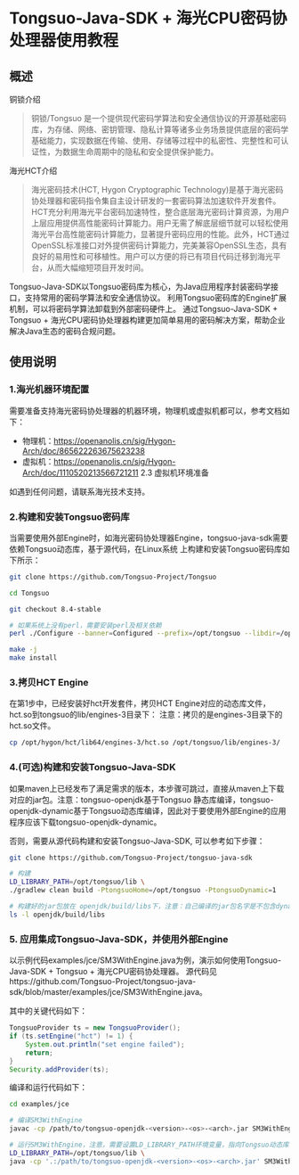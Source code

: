 # Tongsuo-Java-SDK + 海光CPU密码协处理器使用教程

## 概述

铜锁介绍
> 铜锁/Tongsuo 是一个提供现代密码学算法和安全通信协议的开源基础密码库，为存储、网络、密钥管理、隐私计算等诸多业务场景提供底层的密码学基础能力，实现数据在传输、使用、存储等过程中的私密性、完整性和可认证性，为数据生命周期中的隐私和安全提供保护能力。

海光HCT介绍
> 海光密码技术(HCT, Hygon Cryptographic Technology)是基于海光密码协处理器和密码指令集自主设计研发的一套密码算法加速软件开发套件。HCT充分利用海光平台密码加速特性，整合底层海光密码计算资源，为用户上层应用提供高性能密码计算能力。用户无需了解底层细节就可以轻松使用海光平台高性能密码计算能力，显著提升密码应用的性能。此外，HCT通过OpenSSL标准接口对外提供密码计算能力，完美兼容OpenSSL生态，具有良好的易用性和可移植性。用户可以方便的将已有项目代码迁移到海光平台，从而大幅缩短项目开发时间。

Tongsuo-Java-SDK以Tongsuo密码库为核心，为Java应用程序封装密码学接口，支持常用的密码学算法和安全通信协议。
利用Tongsuo密码库的Engine扩展机制，可以将密码学算法卸载到外部密码硬件上。
通过Tongsuo-Java-SDK + Tongsuo + 海光CPU密码协处理器构建更加简单易用的密码解决方案，帮助企业解决Java生态的密码合规问题。

## 使用说明

### 1.海光机器环境配置

需要准备支持海光密码协处理器的机器环境，物理机或虚拟机都可以，参考文档如下：

- 物理机：https://openanolis.cn/sig/Hygon-Arch/doc/865622263675623238
- 虚拟机：https://openanolis.cn/sig/Hygon-Arch/doc/1110520213566721211 2.3 虚拟机环境准备

如遇到任何问题，请联系海光技术支持。

### 2.构建和安装Tongsuo密码库

当需要使用外部Engine时，如海光密码协处理器Engine，tongsuo-java-sdk需要依赖Tongsuo动态库，基于源代码，在Linux系统
上构建和安装Tongsuo密码库如下所示：

```bash
git clone https://github.com/Tongsuo-Project/Tongsuo

cd Tongsuo

git checkout 8.4-stable

# 如果系统上没有perl，需要安装perl及相关依赖
perl ./Configure --banner=Configured --prefix=/opt/tongsuo --libdir=/opt/tongsuo/lib enable-weak-ssl-ciphers enable-ntls --release

make -j
make install
```

### 3.拷贝HCT Engine

在第1步中，已经安装好hct开发套件，拷贝HCT Engine对应的动态库文件，hct.so到tongsuo的lib/engines-3目录下：
注意：拷贝的是engines-3目录下的hct.so文件。

```bash
cp /opt/hygon/hct/lib64/engines-3/hct.so /opt/tongsuo/lib/engines-3/
```

### 4.(可选)构建和安装Tongsuo-Java-SDK

如果maven上已经发布了满足需求的版本，本步骤可跳过，直接从maven上下载对应的jar包。注意：tongsuo-openjdk基于Tongsuo
静态库编译，tongsuo-openjdk-dynamic基于Tongsuo动态库编译，因此对于要使用外部Engine的应用程序应该下载tongsuo-openjdk-dynamic。

否则，需要从源代码构建和安装Tongsuo-Java-SDK, 可以参考如下步骤：

```bash
git clone https://github.com/Tongsuo-Project/tongsuo-java-sdk

# 构建
LD_LIBRARY_PATH=/opt/tongsuo/lib \
./gradlew clean build -PtongsuoHome=/opt/tongsuo -PtongsuoDynamic=1

# 构建好的jar包放在 openjdk/build/libs下，注意：自己编译的jar包名字是不包含dynamic的
ls -l openjdk/build/libs
```

### 5. 应用集成Tongsuo-Java-SDK，并使用外部Engine

以示例代码examples/jce/SM3WithEngine.java为例，演示如何使用Tongsuo-Java-SDK + Tongsuo + 海光CPU密码协处理器。
源代码见https://github.com/Tongsuo-Project/tongsuo-java-sdk/blob/master/examples/jce/SM3WithEngine.java。

其中的关键代码如下：

```java
TongsuoProvider ts = new TongsuoProvider();
if (ts.setEngine("hct") != 1) {
    System.out.println("set engine failed");
    return;
}
Security.addProvider(ts);
```

编译和运行代码如下：

```bash
cd examples/jce

# 编译SM3WithEngine
javac -cp /path/to/tongsuo-openjdk-<version>-<os>-<arch>.jar SM3WithEngine.java

# 运行SM3WithEngine，注意，需要设置LD_LIBRARY_PATH环境变量，指向Tongsuo动态库的路径
LD_LIBRARY_PATH=/opt/tongsuo/lib \
java -cp '.:/path/to/tongsuo-openjdk-<version>-<os>-<arch>.jar' SM3WithEngine
```
